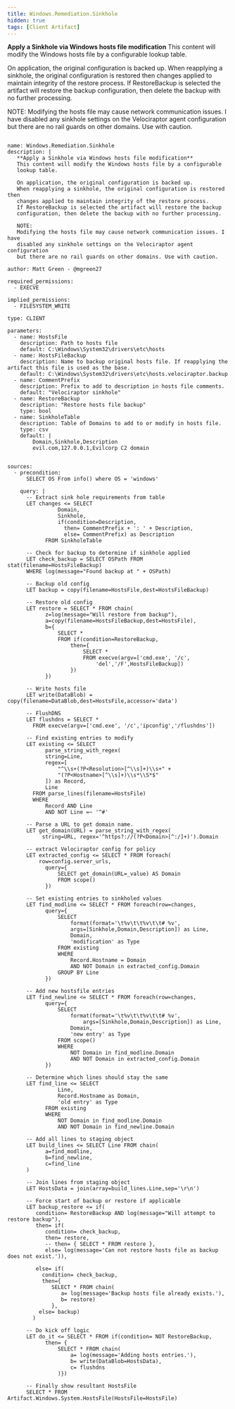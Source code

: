 ```yaml
---
title: Windows.Remediation.Sinkhole
hidden: true
tags: [Client Artifact]
---
```


**Apply a Sinkhole via Windows hosts file modification**
This content will modify the Windows hosts file by a configurable
lookup table.

On application, the original configuration is backed up.
When reapplying a sinkhole, the original configuration is restored then
changes applied to maintain integrity of the restore process.
If RestoreBackup is selected the artifact will restore the backup
configuration, then delete the backup with no further processing.

NOTE:
Modifying the hosts file may cause network communication issues. I have
disabled any sinkhole settings on the Velociraptor agent configuration
but there are no rail guards on other domains. Use with caution.


<pre><code class="language-yaml">
name: Windows.Remediation.Sinkhole
description: |
   **Apply a Sinkhole via Windows hosts file modification**
   This content will modify the Windows hosts file by a configurable
   lookup table.

   On application, the original configuration is backed up.
   When reapplying a sinkhole, the original configuration is restored then
   changes applied to maintain integrity of the restore process.
   If RestoreBackup is selected the artifact will restore the backup
   configuration, then delete the backup with no further processing.

   NOTE:
   Modifying the hosts file may cause network communication issues. I have
   disabled any sinkhole settings on the Velociraptor agent configuration
   but there are no rail guards on other domains. Use with caution.

author: Matt Green - @mgreen27

required_permissions:
  - EXECVE

implied_permissions:
  - FILESYSTEM_WRITE

type: CLIENT

parameters:
  - name: HostsFile
    description: Path to hosts file
    default: C:\Windows\System32\drivers\etc\hosts
  - name: HostsFileBackup
    description: Name to backup original hosts file. If reapplying the artifact this file is used as the base.
    default: C:\Windows\System32\drivers\etc\hosts.velociraptor.backup
  - name: CommentPrefix
    description: Prefix to add to description in hosts file comments.
    default: "Velociraptor sinkhole"
  - name: RestoreBackup
    description: "Restore hosts file backup"
    type: bool
  - name: SinkholeTable
    description: Table of Domains to add to or modify in hosts file.
    type: csv
    default: |
        Domain,Sinkhole,Description
        evil.com,127.0.0.1,Evilcorp C2 domain


sources:
  - precondition:
      SELECT OS From info() where OS = 'windows'

    query: |
      -- Extract sink hole requirements from table
      LET changes &lt;= SELECT
                Domain,
                Sinkhole,
                if(condition=Description,
                  then= CommentPrefix + ': ' + Description,
                  else= CommentPrefix) as Description
            FROM SinkholeTable

      -- Check for backup to determine if sinkhole applied
      LET check_backup = SELECT OSPath FROM stat(filename=HostsFileBackup)
      WHERE log(message="Found backup at " + OSPath)

      -- Backup old config
      LET backup = copy(filename=HostsFile,dest=HostsFileBackup)

      -- Restore old config
      LET restore = SELECT * FROM chain(
            z=log(message="Will restore from backup"),
            a=copy(filename=HostsFileBackup,dest=HostsFile),
            b={
                SELECT *
                FROM if(condition=RestoreBackup,
                    then={
                        SELECT *
                        FROM execve(argv=['cmd.exe', '/c',
                            'del','/F',HostsFileBackup])
                    })
            })

      -- Write hosts file
      LET write(DataBlob) = copy(filename=DataBlob,dest=HostsFile,accessor='data')

      -- FlushDNS
      LET flushdns = SELECT *
        FROM execve(argv=['cmd.exe', '/c','ipconfig','/flushdns'])

      -- Find existing entries to modify
      LET existing &lt;= SELECT
            parse_string_with_regex(
            string=Line,
            regex=[
                "^\\s+(?P&lt;Resolution&gt;[^\\s]+)\\s+" +
                "(?P&lt;Hostname&gt;[^\\s]+)\\s*\\S*$"
            ]) as Record,
            Line
        FROM parse_lines(filename=HostsFile)
        WHERE
            Record AND Line
            AND NOT Line =~ '^#'

      -- Parse a URL to get domain name.
      LET get_domain(URL) = parse_string_with_regex(
           string=URL, regex='^https?://(?P&lt;Domain&gt;[^:/]+)').Domain

      -- extract Velociraptor config for policy
      LET extracted_config &lt;= SELECT * FROM foreach(
          row=config.server_urls,
            query={
                SELECT get_domain(URL=_value) AS Domain
                FROM scope()
            })

      -- Set existing entries to sinkholed values
      LET find_modline &lt;= SELECT * FROM foreach(row=changes,
            query={
                SELECT
                    format(format='\t%v\t\t%v\t\t# %v',
                    args=[Sinkhole,Domain,Description]) as Line,
                    Domain,
                    'modification' as Type
                FROM existing
                WHERE
                    Record.Hostname = Domain
                    AND NOT Domain in extracted_config.Domain
                GROUP BY Line
            })

      -- Add new hostsfile entries
      LET find_newline &lt;= SELECT * FROM foreach(row=changes,
            query={
                SELECT
                    format(format='\t%v\t\t%v\t\t# %v',
                        args=[Sinkhole,Domain,Description]) as Line,
                    Domain,
                    'new entry' as Type
                FROM scope()
                WHERE
                    NOT Domain in find_modline.Domain
                    AND NOT Domain in extracted_config.Domain
            })

      -- Determine which lines should stay the same
      LET find_line &lt;= SELECT
                Line,
                Record.Hostname as Domain,
                'old entry' as Type
            FROM existing
            WHERE
                NOT Domain in find_modline.Domain
                AND NOT Domain in find_newline.Domain

      -- Add all lines to staging object
      LET build_lines &lt;= SELECT Line FROM chain(
            a=find_modline,
            b=find_newline,
            c=find_line
      )

      -- Join lines from staging object
      LET HostsData = join(array=build_lines.Line,sep='\r\n')

      -- Force start of backup or restore if applicable
      LET backup_restore &lt;= if(
         condition= RestoreBackup AND log(message="Will attempt to restore backup"),
         then= if(
            condition= check_backup,
            then= restore,
            -- then= { SELECT * FROM restore },
            else= log(message='Can not restore hosts file as backup does not exist.')),

         else= if(
           condition= check_backup,
           then={
              SELECT * FROM chain(
                 a= log(message='Backup hosts file already exists.'),
                 b= restore)
              },
          else= backup)
        )

      -- Do kick off logic
      LET do_it &lt;= SELECT * FROM if(condition= NOT RestoreBackup,
            then= {
                SELECT * FROM chain(
                    a= log(message='Adding hosts entries.'),
                    b= write(DataBlob=HostsData),
                    c= flushdns
                )})

      -- Finally show resultant HostsFile
      SELECT * FROM Artifact.Windows.System.HostsFile(HostsFile=HostsFile)

</code></pre>


